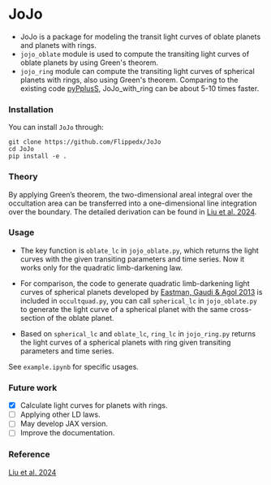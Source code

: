 # JoJo
- JoJo is a package for modeling the transit light curves of oblate planets and planets with rings.
- ```jojo_oblate``` module is used to compute the transiting light curves of oblate planets by using Green's theorem.
- ```jojo_ring``` module can compute the transiting light curves of spherical planets with rings, also using Green's theorem. Comparing to the existing code <a href='https://github.com/EdanRein/pyPplusS'>pyPplusS</a>, JoJo_with_ring can be about 5-10 times faster.

### Installation
You can install ``JoJo`` through:
```
git clone https://github.com/Flippedx/JoJo
cd JoJo
pip install -e .
```

### Theory

By applying Green’s theorem, the two-dimensional areal integral over the occultation area can be transferred into a one-dimensional line integration over the boundary. The detailed derivation can be found in <a href='https://iopscience.iop.org/article/10.3847/1538-3881/ad9b8c'>Liu et al. 2024</a>.

### Usage

- The key function is ```oblate_lc``` in ```jojo_oblate.py```, which returns the light curves with the given transiting parameters and time series. Now it works only for the quadratic limb-darkening law. 

- For comparison, the code to generate quadratic limb-darkening light curves of spherical planets developed by <a href='https://ui.adsabs.harvard.edu/abs/2013PASP..125...83E/abstract'>Eastman, Gaudi & Agol 2013</a> is included in ```occultquad.py```, you can call ```spherical_lc``` in ```jojo_oblate.py``` to generate the light curve of a spherical planet with the same cross-section of the oblate planet.

- Based on ```spherical_lc``` and ```oblate_lc```, ```ring_lc``` in ```jojo_ring.py``` returns the light curves of a spherical planets with ring given transiting parameters and time series.

See ```example.ipynb``` for specific usages.

### Future work
- [x] Calculate light curves for planets with rings.
- [ ] Applying other LD laws.
- [ ] May develop JAX version.
- [ ] Improve the documentation.

### Reference
<a href='https://iopscience.iop.org/article/10.3847/1538-3881/ad9b8c'>Liu et al. 2024</a>